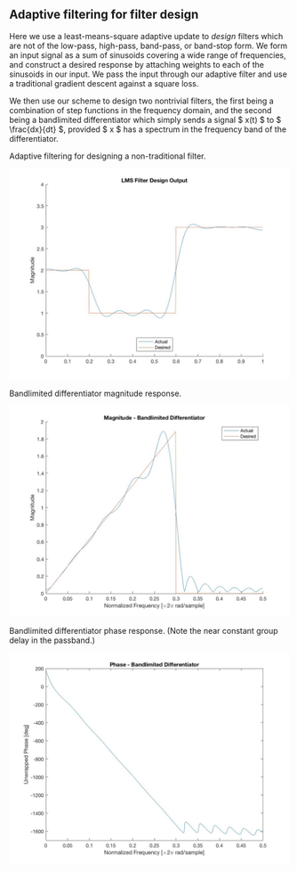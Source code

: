 ## Adaptive filtering for filter design
Here we use a least-means-square adaptive update to *design* filters which are not of the low-pass, high-pass, band-pass, or band-stop form. We form an input signal as a sum of sinusoids covering a wide range of frequencies, and construct a desired response by attaching weights to each of the sinusoids in our input. We pass the input through our adaptive filter and use a traditional gradient descent against a square loss.

We then use our scheme to design two nontrivial filters, the first being a combination of step functions in the frequency domain, and the second being a bandlimited differentiator which simply sends a signal $ x(t) $ to $ \frac{dx}{dt} $, provided $ x $ has a spectrum in the frequency band of the differentiator.

Adaptive filtering for designing a non-traditional filter.

<img src="figures/adap-filter-design-non-traditional.jpg">

Bandlimited differentiator magnitude response.

<img src="figures/adap-filter-design-differentiator-mag.jpg">

Bandlimited differentiator phase response. (Note the near constant group delay in the passband.)

<img src="figures/adap-filter-design-differentiator-phase.jpg">
